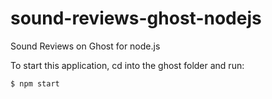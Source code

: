 # sound-reviews-ghost-nodejs
Sound Reviews on Ghost for node.js

To start this application, cd into the ghost folder and run:
```
$ npm start
```
